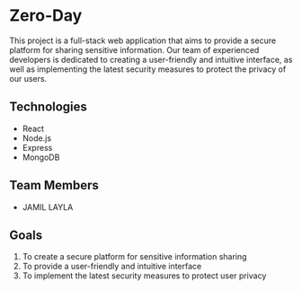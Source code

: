 # Zero-Day

This project is a full-stack web application that aims to provide a secure platform for sharing sensitive information. Our team of experienced developers is dedicated to creating a user-friendly and intuitive interface, as well as implementing the latest security measures to protect the privacy of our users.

## Technologies
- React
- Node.js
- Express
- MongoDB

## Team Members
- JAMIL LAYLA

## Goals
1. To create a secure platform for sensitive information sharing
2. To provide a user-friendly and intuitive interface
3. To implement the latest security measures to protect user privacy